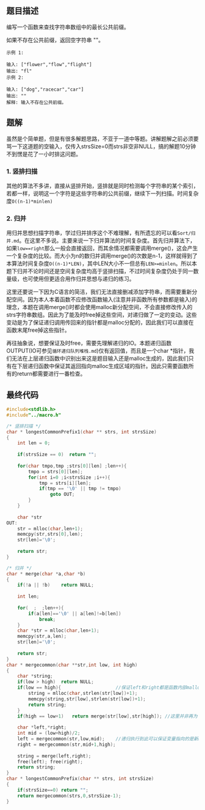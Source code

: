 ## 题目描述

编写一个函数来查找字符串数组中的最长公共前缀。

如果不存在公共前缀，返回空字符串 ""。

```
示例 1:

输入: ["flower","flow","flight"]
输出: "fl"
示例 2:

输入: ["dog","racecar","car"]
输出: ""
解释: 输入不存在公共前缀。
```

## 题解

​	虽然是个简单题，但是有很多解题思路，不亚于一道中等题。讲解题解之前必须要骂一下这道题的空输入，仅传入strsSize=0而strs非空非NULL，搞的解题10分钟不到愣是花了一小时排这问题。

### 1. 竖排扫描

​	其他的算法不多讲，直接从竖排开始，竖排就是同时检测每个字符串的某个索引，若都一样，说明这一个字符是这些字符串的公共前缀，继续下一列扫描。时间复杂度`O((n-1)*minlen)`

### 2. 归并

​	用归并思想扫描字符串，学过归并排序这个不难理解，有所遗忘的可以看`Sort/归并.md`。在这里不多说。主要来说一下归并算法的时间复杂度。首先归并算法下，如果`low==right`那么一般会直接返回，而其余情况都需要调用merge()，这会产生一个复杂度的比较。而大小为n的数归并调用merge()的次数是n-1，这样就得到了本算法时间复杂度`O((n-1)*LEN)`，其中LEN大小不一但总有`LEN>=minlen`。所以本题下归并不论时间还是空间复杂度均高于竖排扫描，不过时间复杂度仍处于同一数量级，也可使用但更适合用作归并思想与递归的练习。

​	这里还要说一下因为C语言的简洁，我们无法直接删减添加字符串，而需要重新分配空间。因为本人本着函数不应修改函数输入(注意并非函数所有参数都是输入)的理念，本题在调用merge()时都会使用malloc新分配空间，不会直接修改传入的strs字符串数组。因此为了能及时free掉这些空间，对递归做了一定的变动。这些变动是为了保证递归调用传回来的指针都是malloc分配的，因此我们可以直接在函数末尾free掉这些指针。

​	再往抽象说，想要保证及时free，需要先理解递归的IO。本题递归函数OUTPUT(IO可参见`循环递归队列堆栈.md`)仅有返回值，而且是一个char *指针，我们无法在上层递归函数中识别出来这是题目输入还是malloc生成的，因此我们只有在下层递归函数中保证其返回指向malloc生成区域的指针。因此只需要函数所有的return都需要进行一番检查。

## 最终代码

```c
#include<stdlib.h>
#include"../macro.h"

/* 竖排扫描 */
char * longestCommonPrefix1(char ** strs, int strsSize)
{
	int len = 0;
	
	if(strsSize == 0)  return "";
	
	for(char tmpo,tmp ;strs[0][len] ;len++){
		tmpo = strs[0][len];
		for(int i=0 ;i<strsSize ;i++){
			tmp = strs[i][len];
			if(tmp == '\0' || tmp != tmpo)
				goto OUT;
		}
	}
	
	char *str
OUT:
	str = mlloc(char,len+1);
	memcpy(str,strs[0],len);
	str[len]='\0';
	
	return str;
}

/* 归并 */
char * merge(char *a,char *b)
{
    if(!a || !b)    return NULL;
    
	int len;
    
	for(  ;  ;len++){
		if(a[len]=='\0' || a[len]!=b[len])
			break;
    }
	char *str = mlloc(char,len+1);
	memcpy(str,a,len);
	str[len]='\0';
    
	return str;
}
char * mergecommon(char **str,int low, int high)
{
	char *string;
	if(low > high)	return NULL;
	if(low == high){					//保证left和right都是函数内部malloc分配的内存，可以释放
		string = mlloc(char,strlen(str[low])+1);
		memcpy(string,str[low],strlen(str[low])+1);
		return string;
	}		
	if(high == low+1)	return merge(str[low],str[high]); //这里并非再为了保证malloc，而是为了避免
																		//下方再次递归的开销(包括lowhigh变量相等重新malloc)
	char *left,*right;		
	int mid = (low+high)/2;
	left = mergecommon(str,low,mid);	//递归执行到此可以保证变量指向的是新malloc分配的而非str递归参数
	right = mergecommon(str,mid+1,high);
	
	string = merge(left,right);
	free(left); free(right);
	return string;
}
char * longestCommonPrefix(char ** strs, int strsSize)
{
	if(strsSize==0) return "";
	return mergecommon(strs,0,strsSize-1);
}
```

